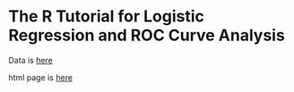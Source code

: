 # The R Tutorial for Logistic Regression and ROC Curve Analysis

Data is [here]()

html page is [here]()




